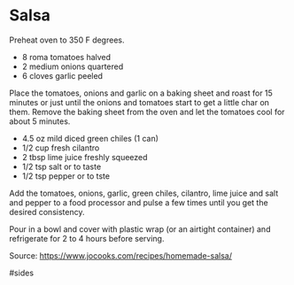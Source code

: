 # Salsa

Preheat oven to 350 F degrees.

- 8 roma tomatoes halved
- 2 medium onions quartered
- 6 cloves garlic peeled

Place the tomatoes, onions and garlic on a baking sheet and roast for 15 minutes or just until the onions and tomatoes start to get a little char on them. Remove the baking sheet from the oven and let the tomatoes cool for about 5 minutes.

- 4.5 oz mild diced green chiles (1 can)
- 1/2 cup fresh cilantro
- 2 tbsp lime juice freshly squeezed
- 1/2 tsp salt or to taste
- 1/2 tsp pepper or to tste

Add the tomatoes, onions, garlic, green chiles, cilantro, lime juice and salt and pepper to a food processor and pulse a few times until you get the desired consistency.

Pour in a bowl and cover with plastic wrap (or an airtight container) and refrigerate for 2 to 4 hours before serving.

Source: https://www.jocooks.com/recipes/homemade-salsa/

#sides
